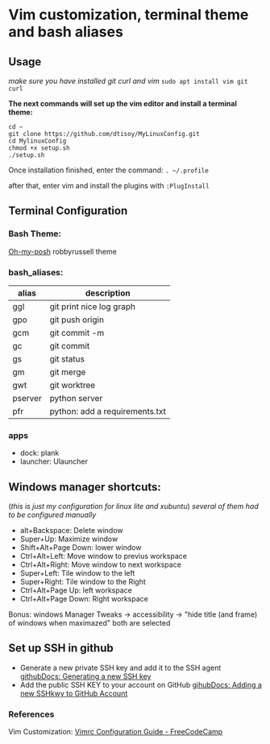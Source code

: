 # Vim customization, terminal theme and bash aliases

## Usage

*make sure you have installed git curl and vim*
 `sudo apt install vim git curl`
 
 **The next commands will set up the vim editor and install a terminal theme:**
 ```
cd ~
git clone https://github.com/dtisoy/MyLinuxConfig.git
cd MylinuxConfig
chmod +x setup.sh
./setup.sh
```
Once installation finished, enter the command: `. ~/.profile`

after that, enter vim and install the plugins with `:PlugInstall`

## Terminal Configuration

### Bash Theme:
[Oh-my-posh](https://ohmyposh.dev/docs/installation/customize) robbyrussell theme

### bash_aliases:
|alias|description  |
|--|--|
|ggl|git print nice log graph
|gpo|git push origin|
|gcm| git commit -m|
|gc| git commit|
|gs|git status|
|gm|git merge|
|gwt|git worktree|
|pserver|python server|
|pfr|python: add a requirements.txt|

### apps
- dock: plank
- launcher: Ulauncher

## Windows manager shortcuts:
(*this is just my configuration for linux lite and xubuntu*)
*several of them had to be configured manually*

- alt+Backspace: Delete window
- Super+Up: Maximize window
- Shift+Alt+Page Down: lower window
- Ctrl+Alt+Left: Move window to previus workspace
- Ctrl+Alt+Right: Move window to next workspace
- Super+Left: Tile window to the left
- Super+Right: Tile window to the Right
- Ctrl+Alt+Page Up: left workspace
- Ctrl+Alt+Page Down: Right workspace

Bonus: windows Manager Tweaks -> accessibility -> "hide title (and frame) of windows when maximazed" both are selected

## Set up SSH in github
- Generate a new private SSH key and add it to the SSH agent
[githubDocs: Generating a new SSH key](https://docs.github.com/en/authentication/connecting-to-github-with-ssh/generating-a-new-ssh-key-and-adding-it-to-the-ssh-agent)
- Add the public SSH KEY to your account on GitHub
[gihubDocs: Adding a new SSHkwy to GitHub Account](https://docs.github.com/en/authentication/connecting-to-github-with-ssh/adding-a-new-ssh-key-to-your-github-account)

### References
Vim Customization: [Vimrc Configuration Guide - FreeCodeCamp](https://www.freecodecamp.org/news/vimrc-configuration-guide-customize-your-vim-editor/)
